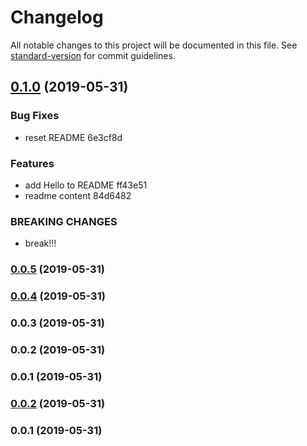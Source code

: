 # Changelog

All notable changes to this project will be documented in this file. See [standard-version](https://github.com/conventional-changelog/standard-version) for commit guidelines.

## [0.1.0](///compare/v0.0.5...v0.1.0) (2019-05-31)


### Bug Fixes

* reset README 6e3cf8d


### Features

* add Hello to README ff43e51
* readme content 84d6482


### BREAKING CHANGES

* break!!!



### [0.0.5](///compare/v0.0.4...v0.0.5) (2019-05-31)



### [0.0.4](///compare/v0.0.2...v0.0.4) (2019-05-31)



### 0.0.3 (2019-05-31)



### 0.0.2 (2019-05-31)



### 0.0.1 (2019-05-31)



### [0.0.2](///compare/v0.0.1...v0.0.2) (2019-05-31)



### 0.0.1 (2019-05-31)

